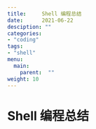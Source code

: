 ```yaml
---
title:     Shell 编程总结
date:      2021-06-22
desciption: ""
categories:
- "coding"
tags:
- "shell"
menu:
  main:
    parent:  ""
weight: 10
---
```


# Shell 编程总结


